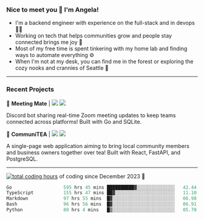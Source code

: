 ### Nice to meet you 👋 I'm Angela!

- I'm a backend engineer with experience on the full-stack and in devops 👩‍💻
- Working on tech that helps communities grow and people stay connected brings me joy 🤝
- Most of my free time is spent tinkering with my home lab and finding ways to automate everything ⚙️
- When I'm not at my desk, you can find me in the forest or exploring the cozy nooks and crannies of Seattle 🧋

---

### Recent Projects

👾 **Meeting Mate** | [![](https://img.shields.io/badge/Code-violet.svg?style=flat-square)](https://github.com/angelajfisher/meeting-mate) [![](https://img.shields.io/badge/Site-violet.svg?style=flat-square)](https://angelajfisher.com/projects/meeting-mate)

Discord bot sharing real-time Zoom meeting updates to keep teams connected across platforms! Built with Go and SQLite.

🍵 **CommuniTEA** | [![](https://img.shields.io/badge/Code-green.svg?style=flat-square)](https://gitlab.com/angelajfisher/communiTEA) [![](https://img.shields.io/badge/Demo-green.svg?style=flat-square)](https://angelajfisher.gitlab.io/communiTEA/)

A single-page web application aiming to bring local community members and business owners together over tea!  Built with React, FastAPI, and PostgreSQL.

---

<a href="https://wakatime.com/@018c1e94-8745-411f-aea1-f33be044d952"><img src="https://wakatime.com/badge/user/018c1e94-8745-411f-aea1-f33be044d952.svg?style=flat-square" alt="total coding hours" /></a> of coding since December 2023 🌊<br>
<!--START_SECTION:waka-->

```go
Go                   595 hrs 45 mins ██████████▓░░░░░░░░░░░░░░   42.44 %
TypeScript           155 hrs 47 mins ██▓░░░░░░░░░░░░░░░░░░░░░░   11.10 %
Markdown             97 hrs 55 mins  █▓░░░░░░░░░░░░░░░░░░░░░░░   06.98 %
Bash                 96 hrs 56 mins  █▓░░░░░░░░░░░░░░░░░░░░░░░   06.91 %
Python               80 hrs 4 mins   █▒░░░░░░░░░░░░░░░░░░░░░░░   05.70 %
```

<!--END_SECTION:waka--> 
